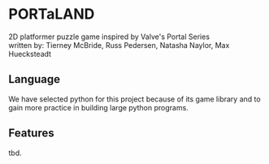 # PORTaLAND
 2D platformer puzzle game inspired by Valve's Portal Series<br>
 written by: Tierney McBride, Russ Pedersen, Natasha Naylor, Max Huecksteadt 

## Language
We have selected python for this project because of its game library and to 
gain more practice in building large python programs.

## Features
tbd.
 

